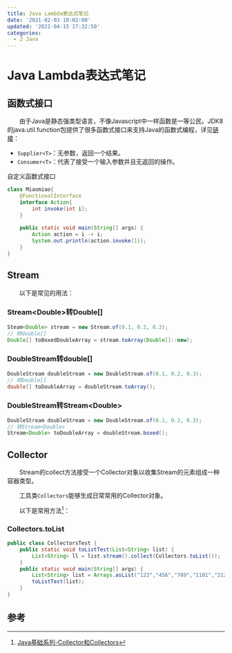 ```yaml
---
title: Java Lambda表达式笔记
date: '2021-02-03 10:02:00'
updated: '2021-04-15 17:32:50'
categories:
  - 2 Java
---
```

# Java Lambda表达式笔记

## 函数式接口

　　由于Java是静态强类型语言，不像Javascript中一样函数是一等公民。JDK8的java.util.function包提供了很多函数式接口来支持Java的函数式编程，详见[链接](https://www.runoob.com/java/java8-functional-interfaces.html)：

- `Supplier<T>`：无参数，返回一个结果。
- `Consumer<T>`：代表了接受一个输入参数并且无返回的操作。

自定义函数式接口

```java
class Miaomiao{
    @FunctionalInterface
    interface Action{
        int invoke(int i);
    }
    
    public static void main(String[] args) {
        Action action = i -> i;
        System.out.println(action.invoke(1));
    }
}
```

## Stream

　　以下是常见的用法：

### Stream\<Double\>转Double[]

```java
Steam<Double> stream = new Stream.of(0.1, 0.2, 0.3);
// 转double[]
Double[] toBoxedDoubleArray = stream.toArray(Double[]::new);
```

### DoubleStream转double[]

```java
DoubleStream doubleStream = new DoubleStream.of(0.1, 0.2, 0.3);
// 转Double[]
double[] toDoubleArray = doubleStream.toArray();
```

### DoubleStream转Stream\<Double\>

```java
DoubleStream doubleStream = new DoubleStream.of(0.1, 0.2, 0.3);
// 转Stream<Double>
Stream<Double> toDoubleArray = doubleStream.boxed();
```

## Collector

　　Stream的collect方法接受一个Collector对象以收集Stream的元素组成一种容器类型。

　　工具类`Collectors`能够生成日常常用的Collector对象。

　　以下是常用方法[^1]：

### Collectors.toList

```java
public class CollectorsTest {
    public static void toListTest(List<String> list) {
        List<String> ll = list.stream().collect(Collectors.toList());
    }
    public static void main(String[] args) {
        List<String> list = Arrays.asList("123","456","789","1101","212121121","asdaa","3e3e3e","2321eew");
        toListTest(list);
    }
}
```

## 参考

[^1]: [Java基础系列-Collector和Collectors](https://www.cnblogs.com/V1haoge/p/10748925.html)

